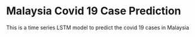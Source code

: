 # Malaysia Covid 19 Case Prediction
 This is a time series LSTM model to predict the covid 19 cases in Malaysia
